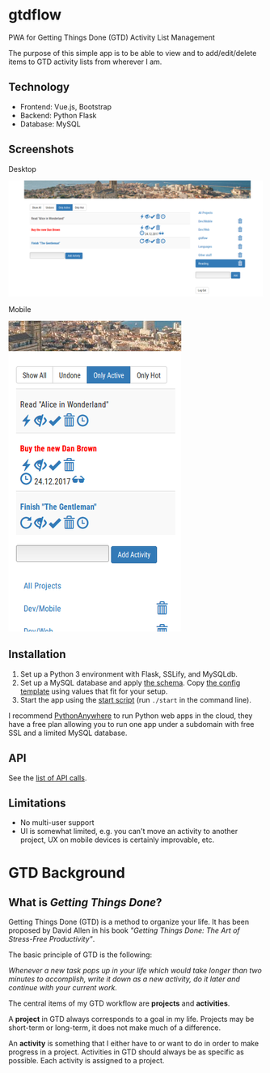 gtdflow
======= 
PWA for Getting Things Done (GTD) Activity List Management

The purpose of this simple app is to be able to view and to add/edit/delete items to GTD activity lists from wherever I am.

Technology
-------
* Frontend: Vue.js, Bootstrap
* Backend: Python Flask
* Database: MySQL

Screenshots
-------
Desktop

![Screenshot Desktop](doc/screenshot-desktop.png)

Mobile

![Screenshot Mobile](doc/screenshot-mobile.png)

Installation
-------
1. Set up a Python 3 environment with Flask, SSLify, and MySQLdb. 
2. Set up a MySQL database and apply [the schema](db/schema.sql). Copy [the config template](/config.py.template) using values that fit for your setup.
3. Start the app using the [start script](start) (run `./start` in the command line).

I recommend [PythonAnywhere](https://www.pythonanywhere.com/) to run Python web apps in the cloud, they have a free plan allowing you to run one app under a subdomain with free SSL and a limited MySQL database.

API
-------
See the [list of API calls](doc/REST-API.txt).

Limitations
-------
* No multi-user support
* UI is somewhat limited, e.g. you can't move an activity to another project, UX on mobile devices is certainly improvable, etc.

GTD Background
=======

What is *Getting Things Done*? 
-------
Getting Things Done (GTD) is a method to organize your life. It has been proposed by David Allen in his book *"Getting Things Done: The Art of Stress-Free Productivity"*.

The basic principle of GTD is the following:

*Whenever a new task pops up in your life which would take longer than two minutes to accomplish, write it down as a new activity, do it later and continue with your current work.*

The central items of my GTD workflow are **projects** and **activities**. 

A **project** in GTD always corresponds to a goal in my life. Projects may be short-term or long-term, it does not make much of a difference. 

An **activity** is something that I either have to or want to do in order to make progress in a project. Activities in GTD should always be as specific as possible. Each activity is assigned to a project.